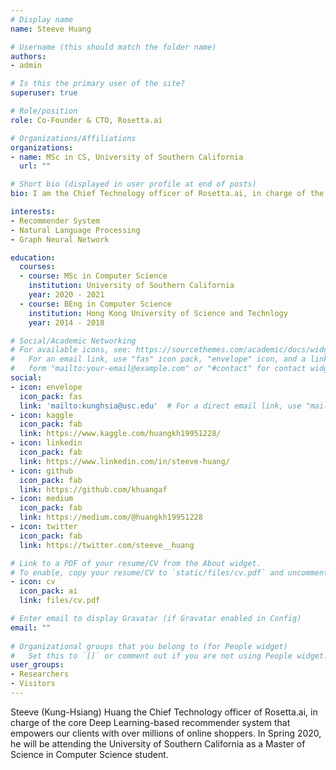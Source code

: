 ```yaml
---
# Display name
name: Steeve Huang

# Username (this should match the folder name)
authors:
- admin

# Is this the primary user of the site?
superuser: true

# Role/position
role: Co-Founder & CTO, Rosetta.ai

# Organizations/Affiliations
organizations:
- name: MSc in CS, University of Southern California
  url: ""

# Short bio (displayed in user profile at end of posts)
bio: I am the Chief Technology officer of Rosetta.ai, in charge of the core Deep Learning-based recommender system that empowers our clients with over millions of online shoppers. In Spring 2020, I will be attending the University of Southern California as a Master of Science in Computer Science student.

interests:
- Recommender System
- Natural Language Processing
- Graph Neural Network

education:
  courses:
  - course: MSc in Computer Science
    institution: University of Southern California
    year: 2020 - 2021
  - course: BEng in Computer Science
    institution: Hong Kong University of Science and Technlogy
    year: 2014 - 2018

# Social/Academic Networking
# For available icons, see: https://sourcethemes.com/academic/docs/widgets/#icons
#   For an email link, use "fas" icon pack, "envelope" icon, and a link in the
#   form "mailto:your-email@example.com" or "#contact" for contact widget.
social:
- icon: envelope
  icon_pack: fas
  link: 'mailto:kunghsia@usc.edu'  # For a direct email link, use "mailto:test@example.org".
- icon: kaggle
  icon_pack: fab
  link: https://www.kaggle.com/huangkh19951228/  
- icon: linkedin
  icon_pack: fab
  link: https://www.linkedin.com/in/steeve-huang/
- icon: github
  icon_pack: fab
  link: https://github.com/khuangaf
- icon: medium
  icon_pack: fab
  link: https://medium.com/@huangkh19951228  
- icon: twitter
  icon_pack: fab
  link: https://twitter.com/steeve__huang  

# Link to a PDF of your resume/CV from the About widget.
# To enable, copy your resume/CV to `static/files/cv.pdf` and uncomment the lines below.  
- icon: cv
  icon_pack: ai
  link: files/cv.pdf

# Enter email to display Gravatar (if Gravatar enabled in Config)
email: ""
  
# Organizational groups that you belong to (for People widget)
#   Set this to `[]` or comment out if you are not using People widget.  
user_groups:
- Researchers
- Visitors
---
```


Steeve (Kung-Hsiang) Huang the Chief Technology officer of Rosetta.ai, in charge of the core Deep Learning-based recommender system that empowers our clients with over millions of online shoppers. In Spring 2020, he will be attending the University of Southern California as a Master of Science in Computer Science student.
